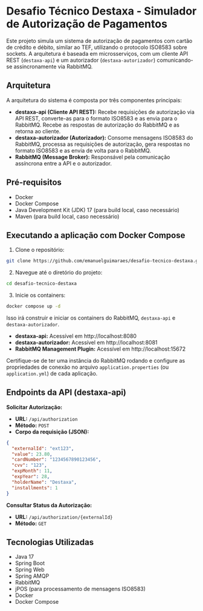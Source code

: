 # Desafio Técnico Destaxa - Simulador de Autorização de Pagamentos

Este projeto simula um sistema de autorização de pagamentos com cartão de crédito e débito, similar ao TEF, utilizando o protocolo ISO8583 sobre sockets. A arquitetura é baseada em microsserviços, com um cliente API REST (`destaxa-api`) e um autorizador (`destaxa-autorizador`) comunicando-se assincronamente via RabbitMQ.

## Arquitetura

A arquitetura do sistema é composta por três componentes principais:

* **destaxa-api (Cliente API REST):**  Recebe requisições de autorização via API REST, converte-as para o formato ISO8583 e as envia para o RabbitMQ.  Recebe as respostas de autorização do RabbitMQ e as retorna ao cliente.
* **destaxa-autorizador (Autorizador):**  Consome mensagens ISO8583 do RabbitMQ, processa as requisições de autorização, gera respostas no formato ISO8583 e as envia de volta para o RabbitMQ.
* **RabbitMQ (Message Broker):**  Responsável pela comunicação assíncrona entre a API e o autorizador.


## Pré-requisitos

* Docker
* Docker Compose
* Java Development Kit (JDK) 17 (para build local, caso necessário)
* Maven (para build local, caso necessário)


## Executando a aplicação com Docker Compose

1. Clone o repositório:

```bash
git clone https://github.com/emanuelguimaraes/desafio-tecnico-destaxa.git
```

2. Navegue até o diretório do projeto:

```bash
cd desafio-tecnico-destaxa
```

3. Inicie os containers:

```bash
docker compose up -d
```

Isso irá construir e iniciar os containers do RabbitMQ, `destaxa-api` e `destaxa-autorizador`.

* **destaxa-api:**  Acessível em http://localhost:8080
* **destaxa-autorizador:** Acessível em http://localhost:8081
* **RabbitMQ Management Plugin:** Acessível em http://localhost:15672

Certifique-se de ter uma instância do RabbitMQ rodando e configure as propriedades de conexão no arquivo `application.properties` (ou `application.yml`) de cada aplicação.

## Endpoints da API (destaxa-api)

**Solicitar Autorização:**

* **URL:** `/api/authorization`
* **Método:** `POST`
* **Corpo da requisição (JSON):**

```json
{
  "externalId": "ext123",
  "value": 23.80,
  "cardNumber": "1234567890123456",
  "cvv": "123",
  "expMonth": 11,
  "expYear": 28,
  "holderName": "Destaxa",
  "installments": 1 
}
```

**Consultar Status da Autorização:**

* **URL:** `/api/authorization/{externalId}`
* **Método:** `GET`


## Tecnologias Utilizadas

* Java 17
* Spring Boot
* Spring Web
* Spring AMQP
* RabbitMQ
* jPOS (para processamento de mensagens ISO8583)
* Docker
* Docker Compose